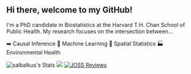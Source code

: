 ## Hi there, welcome to my GitHub!

 I'm a PhD candidate in Biostatistics at the Harvard T.H. Chan School of Public Health. My research focuses on the intersection between...

➡️ Causal Inference
🤖 Machine Learning
🧭 Spatial Statistics
🏭 Environmental Health

![salbalkus's Stats](https://github-readme-stats.vercel.app/api?username=salbalkus&theme=vue&show_icons=true&hide_border=true&count_private=true)
![](https://komarev.com/ghpvc/?username=salbalkus)
[![JOSS Reviews](https://joss.theoj.org/badges/reviewed_by/@salbalkus)](https://joss.theoj.org/papers/reviewed_by/@salbalkus)
